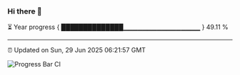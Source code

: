 ### Hi there 👋

⏳ Year progress { ██████████████▁▁▁▁▁▁▁▁▁▁▁▁▁▁▁▁ } 49.11 %

---

⏰ Updated on Sun, 29 Jun 2025 06:21:57 GMT

![Progress Bar CI](https://github.com/liununu/liununu/workflows/Progress%20Bar%20CI/badge.svg)

